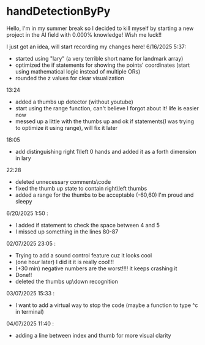 # handDetectionByPy
Hello, I'm in my summer break so I decided to kill myself by starting a new project in the AI field with 0.000% knowledge! Wish me luck!!


I just got an idea, will start recording my changes here!
6/16/2025 5:37:

- started using "lary" (a very terrible short name for landmark array\)
- optimized the if statements for showing the points' coordinates (start using mathematical logic instead of multiple ORs)
- rounded the z values for clear visualization

13:24
- added a thumbs up detector (without youtube)
- start  using the range function, can't believe I forgot about it! life is easier now
- messed up a little with the thumbs up and ok if statements(I was trying to optimize it using range), will fix it later

18:05
- add distinguishing right 1\left 0 hands and added it as a forth dimension in lary

22:28
- deleted unnecessary comments\code
- fixed the thumb up state to contain right\left thumbs
- added a range for the thumbs to be acceptable (-60,60)
I'm proud and sleepy

6/20/2025 1:50 :
- I added if statement to check the space between 4 and 5
- I missed up something in the lines 80-87 

02/07/2025 23:05 :
- Trying to add a sound control feature cuz it looks cool
- (one hour later) I did it it is really cool!!!
- (+30 min) negative numbers are the worst!!!! it keeps crashing it
- Done!!
- deleted the thumbs up\down recognition

03/07/2025 15:33 :
+ I want to add a virtual way to stop the code (maybe a function to type ^c in terminal)

04/07/2025 11:40 :
- adding a line between index and thumb for more visual clarity
